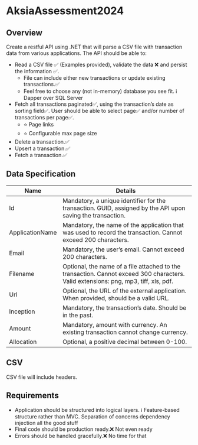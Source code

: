 # AksiaAssessment2024
## Overview

Create a restful API using .NET that will parse a CSV file with transaction data from various applications. The API should be able to:

- Read a CSV file ✅ (Examples provided), validate the data ❌ and persist the information ✅.
  - File can include either new transactions or update existing transactions.✅
  - Feel free to choose any (not in-memory) database you see fit. ℹ Dapper over SQL Server
- Fetch all transactions paginated✅, using the transaction’s date as sorting field✅. User should be able to select page✅ and/or number of transactions per page✅.
  - ⭐ Page links
  - ⭐ Configurable max page size
- Delete a transaction.✅
- Upsert a transaction.✅
- Fetch a transaction.✅

## Data Specification

| Name             | Details                                                                                               
|------------------|-------------------------------------------------------------------------------------------------------
| Id               | Mandatory, a unique identifier for the transaction. GUID, assigned by the API upon saving the transaction. 
| ApplicationName  | Mandatory, the name of the application that was used to record the transaction. Cannot exceed 200 characters. 
| Email            | Mandatory, the user’s email. Cannot exceed 200 characters.                                           
| Filename         | Optional, the name of a file attached to the transaction. Cannot exceed 300 characters. Valid extensions: png, mp3, tiff, xls, pdf. 
| Url              | Optional, the URL of the external application. When provided, should be a valid URL.                  
| Inception        | Mandatory, the transaction’s date. Should be in the past.                                            
| Amount           | Mandatory, amount with currency. An existing transaction cannot change currency.                     
| Allocation       | Optional, a positive decimal between 0-100.                                                          

## CSV

CSV file will include headers.

## Requirements

- Application should be structured into logical layers. ℹ Feature-based structure rather than MVC. Separation of concerns dependency injection all the good stuff
- Final code should be production ready.❌ Not even ready
- Errors should be handled gracefully.❌ No time for that
